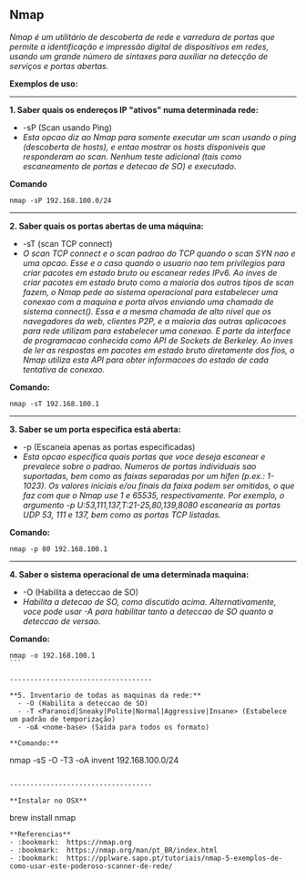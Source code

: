 ## **Nmap**
*Nmap é um utilitário de descoberta de rede e varredura de portas que permite a identificação e impressão digital de dispositivos em redes, usando um grande número de sintaxes para auxiliar na detecção de serviços e portas abertas.*

**Exemplos de uso:**

-----------------------------------

**1. Saber quais os endereços IP "ativos" numa determinada rede:**
  - -sP (Scan usando Ping)
  - *Esta opcao diz ao Nmap para somente executar um scan usando o ping (descoberta de hosts), e entao mostrar os hosts disponiveis que responderam ao scan. Nenhum teste adicional (tais como escaneamento de portas e detecao de SO) e executado.*

  **Comando**
  ```
  nmap -sP 192.168.100.0/24
  ```

-----------------------------------

**2. Saber quais os portas abertas de uma máquina:**
  - -sT (scan TCP connect)
  - *O scan TCP connect e o scan padrao do TCP quando o scan SYN nao e uma opcao. Esse e o caso quando o usuario nao tem privilegios para criar pacotes em estado bruto ou escanear redes IPv6. Ao inves de criar pacotes em estado bruto como a maioria dos outros tipos de scan fazem, o Nmap pede ao sistema operacional para estabelecer uma conexao com a maquina e porta alvos enviando uma chamada de sistema connect(). Essa e a mesma chamada de alto nivel que os navegadores da web, clientes P2P, e a maioria das outras aplicacoes para rede utilizam para estabelecer uma conexao. E parte da interface de programacao conhecida como API de Sockets de Berkeley. Ao inves de ler as respostas em pacotes em estado bruto diretamente dos fios, o Nmap utiliza esta API para obter informacoes do estado de cada tentativa de conexao.*

  **Comando:**
  ```
  nmap -sT 192.168.100.1
  ```

-----------------------------------

**3. Saber se um porta especifica está aberta:**
  - -p <faixa de portas> (Escaneia apenas as portas especificadas)
  - *Esta opcao especifica quais portas que voce deseja escanear e prevalece sobre o padrao. Numeros de portas individuais sao suportadas, bem como as faixas separadas por um hifen (p.ex.: 1-1023). Os valores iniciais e/ou finais da faixa podem ser omitidos, o que faz com que o Nmap use 1 e 65535, respectivamente. Por exemplo, o argumento -p U:53,111,137,T:21-25,80,139,8080 escanearia as portas UDP 53, 111 e 137, bem como as portas TCP listadas.*
  
  **Comando:**
  ```
  nmap -p 80 192.168.100.1
  ```
  
-----------------------------------

**4. Saber o sistema operacional de uma determinada maquina:**
  - -O (Habilita a deteccao de SO)
  - *Habilita a detecao de SO, como discutido acima. Alternativamente, voce pode usar -A para habilitar tanto a deteccao de SO quanto a deteccao de versao.*

**Comando:**
````
nmap -o 192.168.100.1
```

-----------------------------------

**5. Inventario de todas as maquinas da rede:**
  - -O (Habilita a deteccao de SO)
  - -T <Paranoid|Sneaky|Polite|Normal|Aggressive|Insane> (Estabelece um padrão de temporização)
  - -oA <nome-base> (Saída para todos os formato)

**Comando:**
````
nmap -sS -O -T3 -oA invent 192.168.100.0/24
```

-----------------------------------

**Instalar no OSX**
```
brew install nmap
```
**Referencias**
- :bookmark:  https://nmap.org
- :bookmark:  https://nmap.org/man/pt_BR/index.html
- :bookmark:  https://pplware.sapo.pt/tutoriais/nmap-5-exemplos-de-como-usar-este-poderoso-scanner-de-rede/


